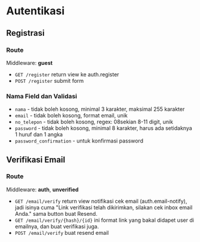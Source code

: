 # Autentikasi

## Registrasi

### Route
Middleware: **guest**
- `GET /register` return view ke auth.register
- `POST /register` submit form

### Nama Field dan Validasi
- `nama` - tidak boleh kosong, minimal 3 karakter, maksimal 255 karakter
- `email` - tidak boleh kosong, format email, unik
- `no_telepon` - tidak boleh kosong, regex: 08sekian 8-11 digit, unik
- `password` - tidak boleh kosong, minimal 8 karakter, harus ada setidaknya 1 huruf dan 1 angka
- `password_confirmation` - untuk konfirmasi password

## Verifikasi Email

### Route
Middleware: **auth**, **unverified**
- `GET /email/verify` return view notifikasi cek email (auth.email-notify), jadi isinya cuma "Link verifikasi telah dikirimkan, silakan cek inbox email Anda." sama button buat Resend.
- `GET /email/verify/{hash}/{id}` ini format link yang bakal didapet user di emailnya, dan buat verifikasi juga.
- `POST /email/verify` buat resend email